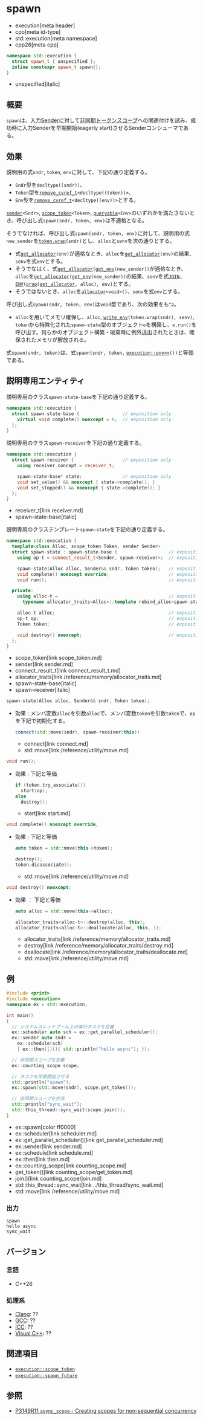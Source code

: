 # spawn
* execution[meta header]
* cpo[meta id-type]
* std::execution[meta namespace]
* cpp26[meta cpp]

```cpp
namespace std::execution {
  struct spawn_t { unspecified };
  inline constexpr spawn_t spawn{};
}
```
* unspecified[italic]

## 概要
`spawn`は、入力[Sender](sender.md)に対して[非同期トークンスコープ](scope_token.md)への関連付けを試み、成功時に入力Senderを早期開始(eagerly start)させるSenderコンシューマである。


## 効果
説明用の式`sndr`, `token`, `env`に対して、下記の通り定義する。

- `Sndr`型を`decltype((sndr))`、
- `Token`型を[`remove_cvref_t`](/reference/type_traits/remove_cvref.md)`<decltype((token))>`、
- `Env`型を[`remove_cvref_t`](/reference/type_traits/remove_cvref.md)`<decltype((env))>`とする。

[`sender`](sender.md)`<Sndr>`, [`scope_token`](scope_token.md)`<Token>`, [`queryable`](../queryable.md)`<Env>`のいずれかを満たさないとき、呼び出し式`spawn(sndr, token, env)`は不適格となる。

そうでなければ、呼び出し式`spawn(sndr, token, env)`に対して、説明用の式`new_sender`を[`token.wrap`](scope_token.md)`(sndr)`とし、`alloc`と`senv`を次の通りとする。

- 式[`get_allocator`](../get_allocator.md)`(env)`が適格なとき、`alloc`を[`get_allocator`](../get_allocator.md)`(env)`の結果、`senv`を式`env`とする。
- そうでなはく、式[`get_allocator`](../get_allocator.md)`(`[`get_env`](get_env.md)`(new_sender))`が適格なとき、`alloc`を[`get_allocator`](../get_allocator.md)`(`[`get_env`](get_env.md)`(new_sender))`の結果、`senv`を式[`JOIN-ENV`](../queryable.md)`(`[`prop`](prop.md)`(`[`get_allocator`](../get_allocator.md)`, alloc), env)`とする。
- そうではないとき、`alloc`を[`allocator`](/reference/memory/allocator.md)`<void>()`、`senv`を式`env`とする。

呼び出し式`spawn(sndr, token, env)`は`void`型であり、次の効果をもつ。

- `alloc`を用いてメモリ確保し、`alloc`, [`write_env`](write_env.md)`(token.wrap(sndr), senv)`, `token`から特殊化された`spawn-state`型のオブジェクト`o`を構築し、`o.run()`を呼び出す。何らかのオブジェクト構築・破棄時に例外送出されたときは、確保されたメモリが解放される。

式`spawn(sndr, token)`は、式`spawn(sndr, token,` [`execution::env<>`](env.md)`())`と等価である。


## 説明専用エンティティ
説明専用のクラス`spawn-state-base`を下記の通り定義する。

```cpp
namespace std::execution {
  struct spawn-state-base {                // exposition only
    virtual void complete() noexcept = 0;  // exposition only
  };
}
```

説明専用のクラス`spawn-receiver`を下記の通り定義する。

```cpp
namespace std::execution {
  struct spawn-receiver {                  // exposition only
    using receiver_concept = receiver_t;

    spawn-state-base* state;               // exposition only
    void set_value() && noexcept { state->complete(); }
    void set_stopped() && noexcept { state->complete(); }
  };
}
```
* receiver_t[link receiver.md]
* spawn-state-base[italic]

説明専用のクラステンプレート`spawn-state`を下記の通り定義する。

```cpp
namespace std::execution {
  template<class Alloc, scope_token Token, sender Sender>
  struct spawn-state : spawn-state-base {                   // exposition only
    using op-t = connect_result_t<Sender, spawn-receiver>;  // exposition only

    spawn-state(Alloc alloc, Sender&& sndr, Token token);   // exposition only
    void complete() noexcept override;                      // exposition only
    void run();                                             // exposition only

  private:
    using alloc-t =                                         // exposition only
      typename allocator_traits<Alloc>::template rebind_alloc<spawn-state>;

    alloc-t alloc;                                          // exposition only
    op-t op;                                                // exposition only
    Token token;                                            // exposition only

    void destroy() noexcept;                                // exposition only
  };
}
```
* scope_token[link scope_token.md]
* sender[link sender.md]
* connect_result_t[link connect_result_t.md]
* allocator_traits[link /reference/memory/allocator_traits.md]
* spawn-state-base[italic]
* spawn-receiver[italic]

```cpp
spawn-state(Alloc alloc, Sender&& sndr, Token token);
```

- 効果 : メンバ変数`alloc`を引数`alloc`で、メンバ変数`token`を引数`token`で、`op`を下記で初期化する。

    ```cpp
    connect(std::move(sndr), spawn-receiver(this))
    ```
    * connect[link connect.md]
    * std::move[link /reference/utility/move.md]

```cpp
void run();
```

- 効果 : 下記と等価

    ```cpp
    if (token.try_associate())
      start(op);
    else
      destroy();
    ```
    * start[link start.md]

```cpp
void complete() noexcept override;
```

- 効果 : 下記と等価

    ```cpp
    auto token = std::move(this->token);

    destroy();
    token.disassociate();
    ```
    * std::move[link /reference/utility/move.md]

```cpp
void destroy() noexcept;
```

- 効果 ： 下記と等価

    ```cpp
    auto alloc = std::move(this->alloc);

    allocator_traits<alloc-t>::destroy(alloc, this);
    allocator_traits<alloc-t>::deallocate(alloc, this, 1);
    ```
    * allocator_traits[link /reference/memory/allocator_traits.md]
    * destroy[link /reference/memory/allocator_traits/destroy.md]
    * deallocate[link /reference/memory/allocator_traits/deallocate.md]
    * std::move[link /reference/utility/move.md]


## 例
```cpp example
#include <print>
#include <execution>
namespace ex = std::execution;

int main()
{
  // システムスレッドプール上の実行タスクを定義
  ex::scheduler auto sch = ex::get_parallel_scheduler();
  ex::sender auto sndr =
    ex::schedule(sch)
    | ex::then([](){ std::println("hello async"); });

  // 非同期スコープを定義
  ex::counting_scope scope;

  // タスクを早期開始させる
  std::println("spawn");
  ex::spawn(std::move(sndr), scope.get_token());

  // 非同期スコープを合流
  std::println("sync_wait");
  std::this_thread::sync_wait(scope.join());
}
```
* ex::spawn[color ff0000]
* ex::scheduler[link scheduler.md]
* ex::get_parallel_scheduler()[link get_parallel_scheduler.md]
* ex::sender[link sender.md]
* ex::schedule[link schedule.md]
* ex::then[link then.md]
* ex::counting_scope[link counting_scope.md]
* get_token()[link counting_scope/get_token.md]
* join()[link counting_scope/join.md]
* std::this_thread::sync_wait[link ../this_thread/sync_wait.md]
* std::move[link /reference/utility/move.md]

### 出力
```
spawn
hello async
sync_wait
```


## バージョン
### 言語
- C++26

### 処理系
- [Clang](/implementation.md#clang): ??
- [GCC](/implementation.md#gcc): ??
- [ICC](/implementation.md#icc): ??
- [Visual C++](/implementation.md#visual_cpp): ??


## 関連項目
- [`execution::scope_token`](scope_token.md)
- [`execution::spawn_future`](spawn_future.md.nolink)


## 参照
- [P3149R11 `async_scope` - Creating scopes for non-sequential concurrency](https://open-std.org/jtc1/sc22/wg21/docs/papers/2025/p3149r11.html)
